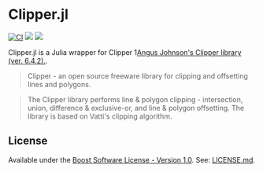 # Clipper.jl

[![CI](https://github.com/JuliaGeometry/Clipper.jl/actions/workflows/CI.yml/badge.svg?branch=master)](https://github.com/JuliaGeometry/Clipper.jl/actions/workflows/CI.yml)
[![](https://img.shields.io/badge/docs-dev-blue.svg)](https://juliageometry.github.io/Clipper.jl/dev)
[![](https://img.shields.io/badge/docs-stable-blue.svg)](https://juliageometry.github.io/Clipper.jl/stable)


Clipper.jl is a Julia wrapper for Clipper 1[Angus Johnson's Clipper library (ver. 6.4.2).](https://github.com/AngusJohnson/Clipper2). 

> Clipper - an open source freeware library for clipping and offsetting lines and polygons.

> The Clipper library performs line & polygon clipping - intersection, union, difference & exclusive-or, and line & polygon offsetting. The library is based on Vatti's clipping algorithm.

## License
Available under the [Boost Software License - Version 1.0](http://www.boost.org/LICENSE_1_0.txt).
See: [LICENSE.md](./LICENSE.md).
